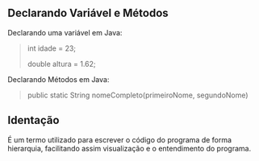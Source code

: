 ## Declarando Variável e Métodos
Declarando uma variável em Java:

> int idade = 23;
> 
> double altura = 1.62;

Declarando Métodos em Java:

> public static String nomeCompleto(primeiroNome, segundoNome)

## Identação

É um termo utilizado para escrever o código do programa de forma hierarquia, facilitando assim visualização e o entendimento do programa.
